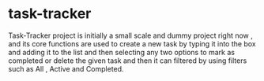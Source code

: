 # task-tracker
Task-Tracker project is initially a small scale and dummy project right now , and its core functions are used to create a new task by typing it into the box and adding it to the list and then selecting any two options to mark as completed or delete the given task and then it can filtered by using filters such as All , Active and Completed. 
